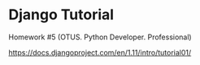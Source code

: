 # Django Tutorial
Homework #5 (OTUS. Python Developer. Professional)

https://docs.djangoproject.com/en/1.11/intro/tutorial01/
